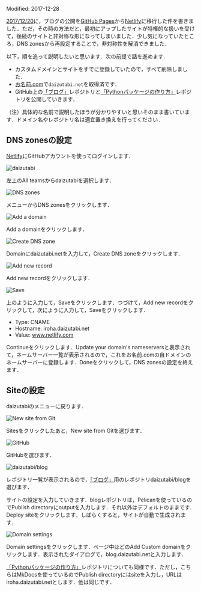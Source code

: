 Modified: 2017-12-28

[2017/12/20](https://blog.daizutabi.net/2017/12/20/)に，ブログの公開を[GitHub Pages](https://pages.github.com)から[Netlify](https://www.netlify.com)に移行した件を書きました．ただ，その時の方法だと，最初にアップしたサイトが特権的な扱いを受けて，後続のサイトと非対称な形になってしまいました．少し気になっていたところ，DNS zonesから再設定することで，非対称性を解消できました．

<!-- PELICAN_END_SUMMARY -->

以下，順を追って説明したいと思います．次の前提で話を進めます．

+ カスタムドメインとサイトをすでに登録していたので，すべて削除しました．
+ [お名前.com](https://www.onamae.com)で`daizutabi.net`を取得済です．
+ GitHub上の[「ブログ」](https://github.com/daizutabi/blog)レポジトリと[「Pythonパッケージの作り方」](https://github.com/daizutabi/iroha)レポジトリを公開していきます．

（注）具体的な名前で説明したほうが分かりやすいと思いそのまま書いています．ドメイン名やレポジトリ名は適宜置き換えを行ってください．


## DNS zonesの設定

[Netlify](https://www.netlify.com)にGitHubアカウントを使ってログインします．

![daizutabi]({static}/images/20171221/010.png)

左上のAll teamsからdaizutabiを選択します．

![DNS zones]({static}/images/20171221/020.png)

メニューからDNS zonesをクリックします．

![Add a domain]({static}/images/20171221/030.png)

Add a domainをクリックします．

![Create DNS zone]({static}/images/20171221/040.png)

Domainにdaizutabi.netを入力して，Create DNS zoneをクリックします．

![Add new record]({static}/images/20171221/050.png)

Add new recordをクリックします．

![Save]({static}/images/20171221/060.png)

上のように入力して，Saveをクリックします．つづけて，Add new recordをクリックして，次にように入力して，Saveをクリックします．

+ Type: CNAME
+ Hostname: iroha.daizutabi.net
+ Value: www.netlify.com

Continueをクリックします．Update your domain's nameserversと表示されて，ネームサーバー一覧が表示されるので，これをお名前.comの自ドメインのネームサーバーに登録します．Doneをクリックして，DNS zonesの設定を終えます．


## Siteの設定

daizutabiのメニューに戻ります．

![New site from Git]({static}/images/20171221/070.png)

Sitesをクリックしたあと，New site from Gitを選びます．

![GitHub]({static}/images/20171221/080.png)

GitHubを選びます．

![daizutabi/blog]({static}/images/20171221/090.png)

レポジトリ一覧が表示されるので，[「ブログ」](https://github.com/daizutabi/blog)用のレポジトリdaizutabi/blogを選びます．

サイトの設定を入力していきます．blogレポジトリは，Pelicanを使っているのでPublish directoryにoutputを入力します．それ以外はデフォルトのままです．Deploy siteをクリックします．しばらくすると，サイトが自動で生成されます．

![Domain settings]({static}/images/20171221/100.png)

Domain settingsをクリックします．ページ中ほどのAdd Custom domainをクリックします．表示されたダイアログで，blog.daizutabi.netと入力します．

[「Pythonパッケージの作り方」](https://github.com/daizutabi/iroha)レポジトリについても同様です．ただし，こちらはMkDocsを使っているのでPublish directoryにはsiteを入力し，URLはiroha.daizutabi.netとします．他は同じです．

